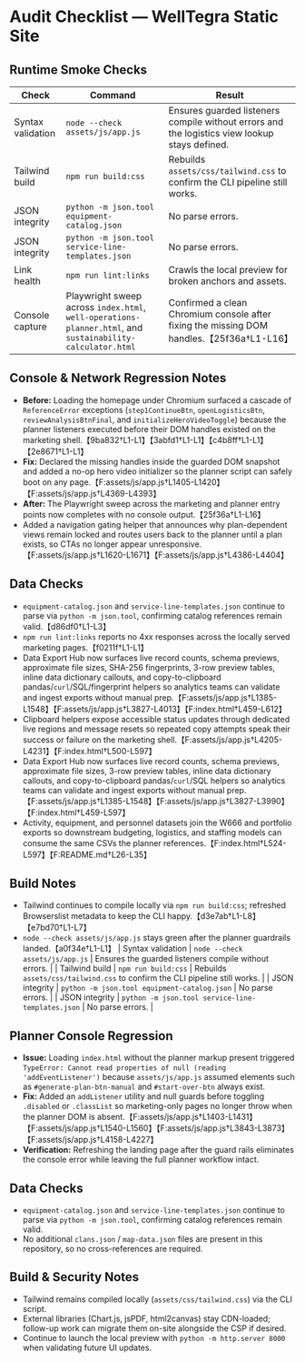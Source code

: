 # Audit Checklist — WellTegra Static Site

## Runtime Smoke Checks

| Check | Command | Result |
| ----- | ------- | ------ |
| Syntax validation | `node --check assets/js/app.js` | Ensures guarded listeners compile without errors and the logistics view lookup stays defined. |
| Tailwind build | `npm run build:css` | Rebuilds `assets/css/tailwind.css` to confirm the CLI pipeline still works. |
| JSON integrity | `python -m json.tool equipment-catalog.json` | No parse errors. |
| JSON integrity | `python -m json.tool service-line-templates.json` | No parse errors. |
| Link health | `npm run lint:links` | Crawls the local preview for broken anchors and assets. |
| Console capture | Playwright sweep across `index.html`, `well-operations-planner.html`, and `sustainability-calculator.html` | Confirmed a clean Chromium console after fixing the missing DOM handles.【25f36a†L1-L16】 |

## Console & Network Regression Notes

- **Before:** Loading the homepage under Chromium surfaced a cascade of `ReferenceError` exceptions (`step1ContinueBtn`, `openLogisticsBtn`, `reviewAnalysisBtnFinal`, and `initializeHeroVideoToggle`) because the planner listeners executed before their DOM handles existed on the marketing shell.【9ba832†L1-L1】【3abfd1†L1-L1】【c4b8ff†L1-L1】【2e8671†L1-L1】
- **Fix:** Declared the missing handles inside the guarded DOM snapshot and added a no-op hero video initializer so the planner script can safely boot on any page.【F:assets/js/app.js†L1405-L1420】【F:assets/js/app.js†L4369-L4393】
- **After:** The Playwright sweep across the marketing and planner entry points now completes with no console output.【25f36a†L1-L16】
- Added a navigation gating helper that announces why plan-dependent views remain locked and routes users back to the planner until a plan exists, so CTAs no longer appear unresponsive.【F:assets/js/app.js†L1620-L1671】【F:assets/js/app.js†L4386-L4404】

## Data Checks

- `equipment-catalog.json` and `service-line-templates.json` continue to parse via `python -m json.tool`, confirming catalog references remain valid.【d86df0†L1-L3】
- `npm run lint:links` reports no 4xx responses across the locally served marketing pages.【f0211f†L1-L1】
- Data Export Hub now surfaces live record counts, schema previews, approximate file sizes, SHA-256 fingerprints, 3-row preview tables, inline data dictionary callouts, and copy-to-clipboard pandas/<code>curl</code>/SQL/fingerprint helpers so analytics teams can validate and ingest exports without manual prep.【F:assets/js/app.js†L1385-L1548】【F:assets/js/app.js†L3827-L4013】【F:index.html†L459-L612】
- Clipboard helpers expose accessible status updates through dedicated live regions and message resets so repeated copy attempts speak their success or failure on the marketing shell.【F:assets/js/app.js†L4205-L4231】【F:index.html†L500-L597】
- Data Export Hub now surfaces live record counts, schema previews, approximate file sizes, 3-row preview tables, inline data dictionary callouts, and copy-to-clipboard pandas/<code>curl</code>/SQL helpers so analytics teams can validate and ingest exports without manual prep.【F:assets/js/app.js†L1385-L1548】【F:assets/js/app.js†L3827-L3990】【F:index.html†L459-L597】
- Activity, equipment, and personnel datasets join the W666 and portfolio exports so downstream budgeting, logistics, and staffing models can consume the same CSVs the planner references.【F:index.html†L524-L597】【F:README.md†L26-L35】

## Build Notes

- Tailwind continues to compile locally via `npm run build:css`; refreshed Browserslist metadata to keep the CLI happy.【d3e7ab†L1-L8】【e7bd70†L1-L7】
- `node --check assets/js/app.js` stays green after the planner guardrails landed.【a0f34e†L1-L1】
| Syntax validation | `node --check assets/js/app.js` | Ensures the guarded listeners compile without errors. |
| Tailwind build | `npm run build:css` | Rebuilds `assets/css/tailwind.css` to confirm the CLI pipeline still works. |
| JSON integrity | `python -m json.tool equipment-catalog.json` | No parse errors. |
| JSON integrity | `python -m json.tool service-line-templates.json` | No parse errors. |

## Planner Console Regression

- **Issue:** Loading `index.html` without the planner markup present triggered `TypeError: Cannot read properties of null (reading 'addEventListener')` because `assets/js/app.js` assumed elements such as `#generate-plan-btn-manual` and `#start-over-btn` always exist.
- **Fix:** Added an `addListener` utility and null guards before toggling `.disabled` or `.classList` so marketing-only pages no longer throw when the planner DOM is absent.【F:assets/js/app.js†L1403-L1431】【F:assets/js/app.js†L1540-L1560】【F:assets/js/app.js†L3843-L3873】【F:assets/js/app.js†L4158-L4227】
- **Verification:** Refreshing the landing page after the guard rails eliminates the console error while leaving the full planner workflow intact.

## Data Checks

- `equipment-catalog.json` and `service-line-templates.json` continue to parse via `python -m json.tool`, confirming catalog references remain valid.
- No additional `clans.json` / `map-data.json` files are present in this repository, so no cross-references are required.

## Build & Security Notes

- Tailwind remains compiled locally (`assets/css/tailwind.css`) via the CLI script.
- External libraries (Chart.js, jsPDF, html2canvas) stay CDN-loaded; follow-up work can migrate them on-site alongside the CSP if desired.
- Continue to launch the local preview with `python -m http.server 8000` when validating future UI updates.
